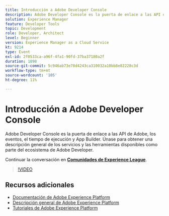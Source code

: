 ```yaml
---
title: Introducción a Adobe Developer Console
description: Adobe Developer Console es la puerta de enlace a las API de Adobe, los eventos, el tiempo de ejecución y App Builder. Únase para obtener una descripción general de los servicios y las herramientas disponibles como parte del ecosistema de Adobe Developer.
solution: Experience Manager
feature: Developer Tools
topic: Development
role: Developer, Architect
level: Beginner
version: Experience Manager as a Cloud Service
kt: 9214
type: Event
exl-id: 2f0533ca-a96f-4fa1-90fd-37ba37180a2f
duration: 1898
source-git-commit: 5c946ab73e78d4243ca310032a10bb8e82228c3d
workflow-type: tm+mt
source-wordcount: '105'
ht-degree: 11%

---
```


# Introducción a Adobe Developer Console

Adobe Developer Console es la puerta de enlace a las API de Adobe, los eventos, el tiempo de ejecución y App Builder. Únase para obtener una descripción general de los servicios y las herramientas disponibles como parte del ecosistema de Adobe Developer.

Continuar la conversación en **[Comunidades de Experience League](https://adobe.ly/2Y2DDld)**.

>[!VIDEO](https://video.tv.adobe.com/v/337771/?quality=12&learn=on&hidetitle=true)

## Recursos adicionales

- [Documentación de Adobe Experience Platform](https://experienceleague.adobe.com/docs/experience-platform.html?lang=es)
- [Descripción general de Adobe Experience Platform](https://experienceleague.adobe.com/docs/experience-platform/landing/home.html?lang=es)
- [Tutoriales de Adobe Experience Platform](https://experienceleague.adobe.com/docs/platform-learn/tutorials/overview.html?lang=es)
